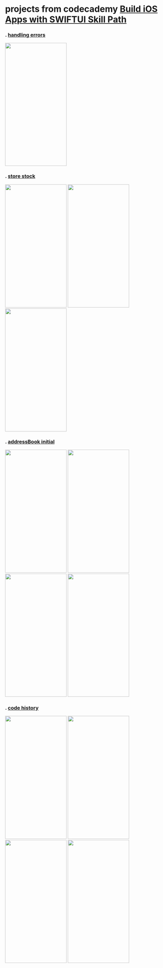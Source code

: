 # projects from codecademy [Build iOS Apps with SWIFTUI Skill Path](https://www.codecademy.com/learn/paths/build-ios-apps-with-swiftui)


### . [handling errors](https://github.com/d-llirium/codecademy/blob/main/Code%20History/README.md)

<img src="https://github.com/d-llirium/codecademy/blob/main/HandlingErrors.png?raw=true" width="200" height="400">


### . [store stock](https://github.com/d-llirium/codecademy/blob/main/StoreStock/README.md)

<img src="https://github.com/d-llirium/codecademy/blob/main/StoreStock01.png?raw=true" width="200" height="400"> <img src="https://github.com/d-llirium/codecademy/blob/main/StoreStock02.png?raw=true" width="200" height="400"> <img src="https://github.com/d-llirium/codecademy/blob/main/StoreStock03.png?raw=true" width="200" height="400"> 


### . [addressBook initial](https://github.com/d-llirium/codecademy/tree/main/AddressBook-Initial#readme)

<img src="https://github.com/d-llirium/codecademy/blob/main/AddressBook01.png?raw=true" width="200" height="400"> <img src="https://github.com/d-llirium/codecademy/blob/main/AddressBook02.png?raw=true"  width="200" height="400"> <img src="https://github.com/d-llirium/codecademy/blob/main/AddressBook03.png?raw=true"  width="200" height="400"> <img src="https://github.com/d-llirium/codecademy/blob/main/AddressBook04.png?raw=true"  width="200" height="400">


### . [code history](https://github.com/d-llirium/codecademy/blob/main/Code%20History/README.md)

<img src="https://github.com/d-llirium/codecademy/blob/main/CodeHistory01.png?raw=true" width="200" height="400"> <img src="https://github.com/d-llirium/codecademy/blob/main/CodeHistory02.png?raw=true" width="200" height="400">  <img src="https://github.com/d-llirium/codecademy/blob/main/CodeHistory03.png?raw=true" width="200" height="400"> <img src="https://github.com/d-llirium/codecademy/blob/main/CodeHistory04.png?raw=true" width="200" height="400">



